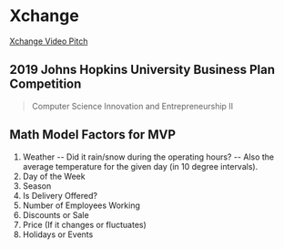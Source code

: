 # Xchange

[Xchange Video Pitch](https://youtu.be/AgSmypWLm68 "Xchange Video Pitch")

## 2019 Johns Hopkins University Business Plan Competition
> Computer Science Innovation and Entrepreneurship II

## Math Model Factors for MVP
1. Weather
  -- Did it rain/snow during the operating hours?
  -- Also the average temperature for the given day (in 10 degree intervals).
2. Day of the Week
3. Season
4. Is Delivery Offered?
5. Number of Employees Working
6. Discounts or Sale
7. Price (If it changes or fluctuates)
8. Holidays or Events
